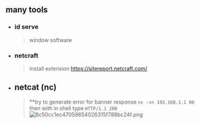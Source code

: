 ## many tools

* ### id serve
  > window software

* ### netcraft
  > install extension
  > https://sitereport.netcraft.com/

* ## netcat (nc)
  > **try to generate error for banner response
  > `nc -vn 192.168.1.1 80`
  > then with in shell type `HTTP/1.1 200`
  > ![8c50cc1ec47059854026315f788bc24f.png](../../../_resources/8c50cc1ec47059854026315f788bc24f.png)

